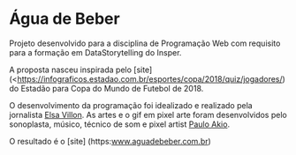<h1> Água de Beber</h1>

Projeto desenvolvido para a disciplina de Programação Web com requisito para a formação em DataStorytelling do Insper.

A proposta nasceu inspirada pelo [site] (<https://infograficos.estadao.com.br/esportes/copa/2018/quiz/jogadores/) do Estadão para Copa do Mundo de Futebol de 2018.

O desenvolvimento da programação foi idealizado e realizado pela jornalista [Elsa Villon](https://elsavillon.wixsite.com/elsavillon). As artes e o gif em pixel arte foram desenvolvidos pelo sonoplasta, músico, técnico de som e pixel artist [Paulo Akio](https://elsavillon.wixsite.com/elsavillon).

O resultado é o [site] (https:www.aguadebeber.com.br)
